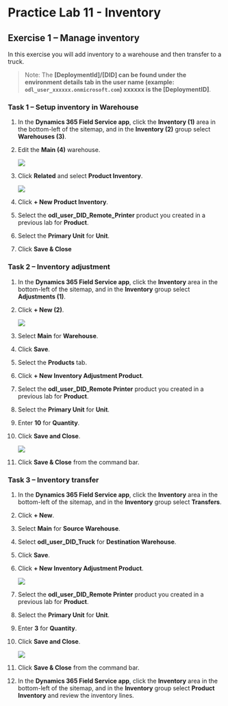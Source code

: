 # Practice Lab 11 - Inventory

## Exercise 1 – Manage inventory

In this exercise you will add inventory to a warehouse and then transfer to a truck.

   >Note: The **[DeploymentId]/[DID] can be found under the environment details tab in the user name (example: `odl_user_xxxxxx.onmicrosoft.com`) **xxxxxx** is the [DeploymentID]**.

### Task 1 – Setup inventory in Warehouse

1. In the **Dynamics 365 Field Service app**, click the **Inventory (1)** area in the bottom-left of the sitemap, and in the **Inventory (2)** group select **Warehouses (3)**.

1. Edit the **Main (4)** warehouse.

    ![](../images/Setup-inventory-in-Warehouse-8.png)

1. Click **Related** and select **Product Inventory**.

   ![](../images/Setup-inventory-in-Warehouse-9.png)

1. Click **+ New Product Inventory**.

1. Select the **odl_user_DID_Remote_Printer** product you created in a previous lab for **Product**.

1. Select the **Primary Unit** for **Unit**.

1. Click **Save & Close**

### Task 2 – Inventory adjustment

1. In the **Dynamics 365 Field Service app**, click the **Inventory** area in the bottom-left of the sitemap, and in the **Inventory** group select **Adjustments (1)**.

1. Click **+ New (2)**.

    ![](../images/Setup-inventory-in-Warehouse-7.png)

1. Select **Main** for **Warehouse**.

1. Click **Save**.

1. Select the **Products** tab.

    [](../images/Setup-inventory-in-Warehouse-6.png)

1. Click **+ New Inventory Adjustment Product**.

1. Select the **odl_user_DID_Remote Printer** product you created in a previous lab for **Product**.

1. Select the **Primary Unit** for **Unit**.

1. Enter **10** for **Quantity**.

1. Click **Save and Close**.

    ![](../images/Setup-inventory-in-Warehouse-5.png)

1. Click **Save & Close** from the command bar.

### Task 3 – Inventory transfer

1. In the **Dynamics 365 Field Service app**, click the **Inventory** area in the bottom-left of the sitemap, and in the **Inventory** group select **Transfers**.

1. Click **+ New**.

    [](../images/Setup-inventory-in-Warehouse-4.png)

1. Select **Main** for **Source Warehouse**.

1. Select **odl_user_DID_Truck** for **Destination Warehouse**.

1. Click **Save**.

    [](../images/Setup-inventory-in-Warehouse-3.png)

1. Click **+ New Inventory Adjustment Product**.

    ![](../images/Setup-inventory-in-Warehouse-2.png)

1. Select the **odl_user_DID_Remote Printer** product you created in a previous lab for **Product**.

1. Select the **Primary Unit** for **Unit**.

1. Enter **3** for **Quantity**.

1. Click **Save and Close**.

    ![](../images/Setup-inventory-in-Warehouse-1.png)

1. Click **Save & Close** from the command bar.

1. In the **Dynamics 365 Field Service app**, click the **Inventory** area in the bottom-left of the sitemap, and in the **Inventory** group select **Product Inventory** and review the inventory lines.
